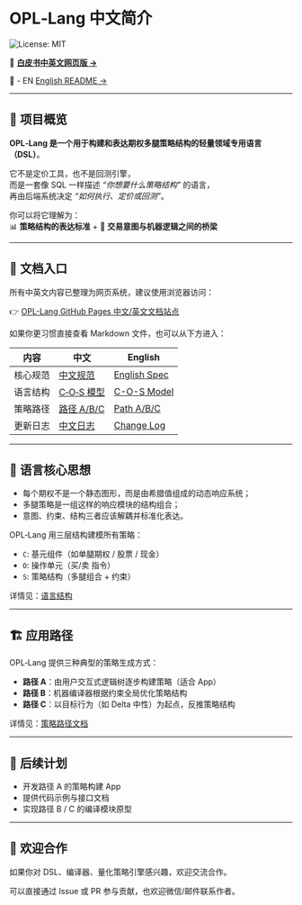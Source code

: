 # OPL‑Lang 中文简介

![License: MIT](https://img.shields.io/badge/License-MIT-green.svg)

📘 **[白皮书中英文网页版 →](https://whispersofzephyr.github.io/OPL-Lang/)**

🔗 - EN [English README →](README.md)

---

## 📘 项目概览

**OPL‑Lang 是一个用于构建和表达期权多腿策略结构的轻量领域专用语言（DSL）**。

它不是定价工具，也不是回测引擎，  
而是一套像 SQL 一样描述 *“你想要什么策略结构”* 的语言，  
再由后端系统决定 *“如何执行、定价或回测”*。

你可以将它理解为：  
📊 **策略结构的表达标准** + 🧠 **交易意图与机器逻辑之间的桥梁**

---

## 📑 文档入口

所有中英文内容已整理为网页系统，建议使用浏览器访问：

👉 [OPL-Lang GitHub Pages 中文/英文文档站点](https://whispersofzephyr.github.io/OPL-Lang/)

如果你更习惯直接查看 Markdown 文件，也可以从下方进入：

| 内容 | 中文 | English |
|------|------|---------|
| 核心规范 | [中文规范](docs/opl-lang-spec-zh-v1.0.0-rc6.md) | [English Spec](docs/opl-lang-spec-en-v1.0.0-rc6.md) |
| 语言结构 | [C‑O‑S 模型](docs/language-structure-zh.md) | [C-O-S Model](docs/language-structure-en.md) |
| 策略路径 | [路径 A/B/C](docs/application-paths-zh.md) | [Path A/B/C](docs/application-paths-en.md) |
| 更新日志 | [中文日志](docs/changelog.zh.md) | [Change Log](docs/changelog.en.md) |

---

## 🧠 语言核心思想

- 每个期权不是一个静态图形，而是由希腊值组成的动态响应系统；
- 多腿策略是一组这样的响应模块的结构组合；
- 意图、约束、结构三者应该解耦并标准化表达。

OPL‑Lang 用三层结构建模所有策略：

- `C`: 基元组件（如单腿期权 / 股票 / 现金）
- `O`: 操作单元（买/卖 指令）
- `S`: 策略结构（多腿组合 + 约束）

详情见：[语言结构](docs/language-structure-zh.md)

---

## 🏗️ 应用路径

OPL‑Lang 提供三种典型的策略生成方式：

- **路径 A**：由用户交互式逻辑树逐步构建策略（适合 App）
- **路径 B**：机器编译器根据约束全局优化策略结构
- **路径 C**：以目标行为（如 Delta 中性）为起点，反推策略结构

详情见：[策略路径文档](docs/application-paths-zh.md)

---

## 🔧 后续计划

- 开发路径 A 的策略构建 App
- 提供代码示例与接口文档
- 实现路径 B / C 的编译模块原型

---

## 🤝 欢迎合作

如果你对 DSL、编译器、量化策略引擎感兴趣，欢迎交流合作。

可以直接通过 Issue 或 PR 参与贡献，也欢迎微信/邮件联系作者。
